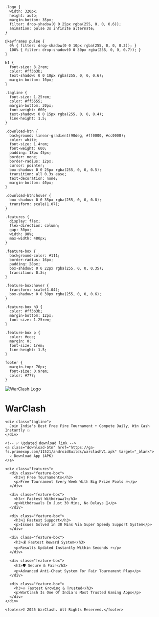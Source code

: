 
  
    .logo {  
      width: 320px;  
      height: auto;  
      margin-bottom: 35px;  
      filter: drop-shadow(0 0 25px rgba(255, 0, 0, 0.6));  
      animation: pulse 3s infinite alternate;  
    }  
  
    @keyframes pulse {  
      0% { filter: drop-shadow(0 0 10px rgba(255, 0, 0, 0.3)); }  
      100% { filter: drop-shadow(0 0 30px rgba(255, 0, 0, 0.7)); }  
    }  
  
    h1 {  
      font-size: 3.2rem;  
      color: #ff3b3b;  
      text-shadow: 0 0 10px rgba(255, 0, 0, 0.6);  
      margin-bottom: 10px;  
    }  
  
    .tagline {  
      font-size: 1.25rem;  
      color: #ff5555;  
      margin-bottom: 30px;  
      font-weight: 600;  
      text-shadow: 0 0 15px rgba(255, 0, 0, 0.4);  
      line-height: 1.5;  
    }  
  
    .download-btn {  
      background: linear-gradient(90deg, #ff0000, #cc0000);  
      color: white;  
      font-size: 1.4rem;  
      font-weight: 600;  
      padding: 18px 45px;  
      border: none;  
      border-radius: 12px;  
      cursor: pointer;  
      box-shadow: 0 0 25px rgba(255, 0, 0, 0.5);  
      transition: all 0.3s ease;  
      text-decoration: none;  
      margin-bottom: 40px;  
    }  
  
    .download-btn:hover {  
      box-shadow: 0 0 35px rgba(255, 0, 0, 0.8);  
      transform: scale(1.07);  
    }  
  
    .features {  
      display: flex;  
      flex-direction: column;  
      gap: 30px;  
      width: 90%;  
      max-width: 480px;  
    }  
  
    .feature-box {  
      background-color: #111;  
      border-radius: 16px;  
      padding: 28px;  
      box-shadow: 0 0 22px rgba(255, 0, 0, 0.35);  
      transition: 0.3s;  
    }  
  
    .feature-box:hover {  
      transform: scale(1.04);  
      box-shadow: 0 0 30px rgba(255, 0, 0, 0.6);  
    }  
  
    .feature-box h3 {  
      color: #ff3b3b;  
      margin-bottom: 12px;  
      font-size: 1.25rem;  
    }  
  
    .feature-box p {  
      color: #ccc;  
      margin: 0;  
      font-size: 1rem;  
      line-height: 1.5;  
    }  
  
    footer {  
      margin-top: 70px;  
      font-size: 0.9rem;  
      color: #777;  
    }  
  </style>  
</head>  
<body>  
  <div class="container">  
    <img src="warclash_logo.png" alt="WarClash Logo" class="logo" />  
    <h1>WarClash</h1>  
  
    <div class="tagline">  
      Join India's Best Free Fire Tournament • Compete Daily, Win Cash Instantly 💥  
    </div>  
  
    <!-- ✅ Updated download link -->  
    <a class="download-btn" href="https://ga-fs.primexop.com/11521/androidBuilds/warclashV1.apk" target="_blank">  
      ⚔️ Download App (APK)  
    </a>  
  
    <div class="features">  
      <div class="feature-box">  
        <h3>🎯 Free Tournaments</h3>  
        <p>Free Tournament Every Week With Big Prize Pools 🔥</p>  
      </div>  
  
      <div class="feature-box">  
        <h3>⚡ Fastest Withdrawal</h3>  
        <p>Withdrawals In Just 30 Mins, No Delays 💸</p>  
      </div>  
  
      <div class="feature-box">  
        <h3>🚀 Fastest Support</h3>  
        <p>Issues Solved in 30 Mins Via Super Speedy Support System</p>  
      </div>  
  
      <div class="feature-box">  
        <h3>💰 Fastest Reward System</h3>  
        <p>Results Updated Instantly Within Seconds ⚡</p>  
      </div>  
  
      <div class="feature-box">  
        <h3>🛡️ Secure & Fair</h3>  
        <p>Advanced Anti-Cheat System For Fair Tournament Play</p>  
      </div>  
  
      <div class="feature-box">  
        <h3>🔥 Fastest Growing & Trusted</h3>  
        <p>WarClash Is One Of India's Most Trusted Gaming Apps</p>  
      </div>  
    </div>  
  
    <footer>© 2025 WarClash. All Rights Reserved.</footer>  
  </div>  
</body>  
</html>
